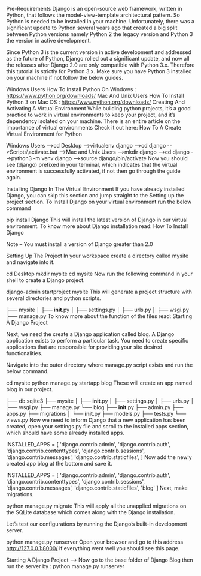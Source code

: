 Pre-Requirements
Django is an open-source web framework, written in Python, that follows the model-view-template architectural pattern. So Python is needed to be installed in your machine. Unfortunately, there was a significant update to Python several years ago that created a big split between Python versions namely Python 2 the legacy version and Python 3 the version in active development.

Since Python 3 is the current version in active development and addressed as the future of Python, Django rolled out a significant update, and now all the releases after Django 2.0 are only compatible with Python 3.x. Therefore this tutorial is strictly for Python 3.x. Make sure you have Python 3 installed on your machine if not follow the below guides.

Windows Users
How To Install Python On Windows : https://www.python.org/downloads/
Mac And Unix Users
How To Install Python 3 on Mac OS : https://www.python.org/downloads/
Creating And Activating A Virtual Environment
While building python projects, it’s a good practice to work in virtual environments to keep your project, and it’s dependency isolated on your machine. There is an entire article on the importance of virtual environments Check it out here: How To A Create Virtual Environment for Python

Windows Users
-->cd Desktop
-->virtualenv django
-->cd django
-->Scripts\activate.bat
-->Mac and Unix Users
-->mkdir django
-->cd django
-->python3 -m venv django
-->source django/bin/activate
Now you should see (django) prefixed in your terminal, which indicates that the virtual environment is successfully activated, if not then go through the guide again.

Installing Django In The Virtual Environment
If you have already installed Django, you can skip this section and jump straight to the Setting up the project section. To Install Django on your virtual environment run the below command

pip install Django
This will install the latest version of Django in our virtual environment. To know more about Django installation read: How To Install Django

Note – You must install a version of Django greater than 2.0

Setting Up The Project
In your workspace create a directory called mysite and navigate into it.

cd Desktop
mkdir mysite
cd mysite
Now run the following command in your shell to create a Django project.

django-admin startproject mysite
This will generate a project structure with several directories and python scripts.

├── mysite
│   ├── __init__.py
│   ├── settings.py
│   ├── urls.py
│   ├── wsgi.py
├── manage.py
To know more about the function of the files read: Starting A Django Project

Next, we need the create a Django application called blog. A Django application exists to perform a particular task. You need to create specific applications that are responsible for providing your site desired functionalities.


 
Navigate into the outer directory where manage.py script exists and run the below command.

cd mysite
python manage.py startapp blog
These will create an app named blog in our project.

├── db.sqlite3
├── mysite
│   ├── __init__.py
│   ├── settings.py
│   ├── urls.py
│   ├── wsgi.py
├── manage.py
└── blog
    ├── __init__.py
    ├── admin.py
    ├── apps.py
    ├── migrations
    │   └── __init__.py
    ├── models.py
    ├── tests.py
    └── views.py
Now we need to inform Django that a new application has been created, open your settings.py file and scroll to the installed apps section, which should have some already installed apps.

INSTALLED_APPS = [
    'django.contrib.admin',
    'django.contrib.auth',
    'django.contrib.contenttypes',
    'django.contrib.sessions',
    'django.contrib.messages',
    'django.contrib.staticfiles',
]
Now add the newly created app blog at the bottom and save it.

INSTALLED_APPS = [
    'django.contrib.admin',
    'django.contrib.auth',
    'django.contrib.contenttypes',
    'django.contrib.sessions',
    'django.contrib.messages',
    'django.contrib.staticfiles',
    'blog'
]
Next, make migrations.

python manage.py migrate
This will apply all the unapplied migrations on the SQLite database which comes along with the Django installation.

Let’s test our configurations by running the  Django’s built-in development server.

python manage.py runserver
Open your browser and go to this address http://127.0.0.1:8000/ if everything went well you should see this page.

Starting A Django Project 
--> Now go to the base folder of Django Blog then run the server by : python manage.py runserver